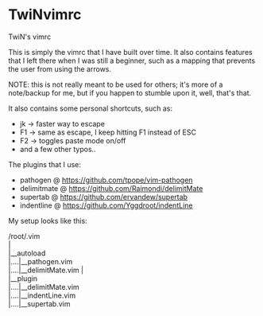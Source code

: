 # TwiNvimrc
TwiN's vimrc

This is simply the vimrc that I have built over time. It also contains features that I left there when I was still a beginner, such as a mapping that prevents the user from using the arrows.

NOTE: this is not really meant to be used for others; it's more of a note/backup for me, but if you happen to stumble upon it, well, that's that.

It also contains some personal shortcuts, such as:
 - jk  -> faster way to escape 
 - F1 -> same as escape, I keep hitting F1 instead of ESC
 - F2 -> toggles paste mode on/off
 - and a few other typos..

The plugins that I use:
 - pathogen @ https://github.com/tpope/vim-pathogen
 - delimitmate @ https://github.com/Raimondi/delimitMate
 - supertab @ https://github.com/ervandew/supertab
 - indentline @ https://github.com/Yggdroot/indentLine
 

My setup looks like this: <br />

/root/.vim <br />
| <br />
|__autoload <br />
|....|__pathogen.vim <br />
|....|__delimitMate.vim 
| <br />
|__plugin <br />
|....|__delimitMate.vim <br />
|....|__indentLine.vim <br />
|....|__supertab.vim <br />
